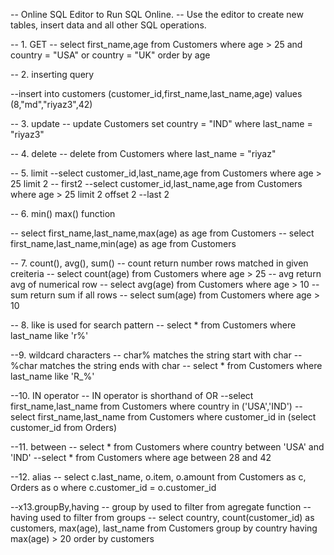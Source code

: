 -- Online SQL Editor to Run SQL Online.
-- Use the editor to create new tables, insert data and all other SQL operations.
  
-- 1. GET 
-- select first_name,age from Customers where age > 25 and country = "USA" or country = "UK" order by age

-- 2. inserting query

 --insert into customers (customer_id,first_name,last_name,age) values (8,"md","riyaz3",42)

-- 3. update
-- update Customers set country = "IND" where last_name = "riyaz3"

-- 4. delete 
-- delete from Customers where last_name = "riyaz"

-- 5. limit
--select customer_id,last_name,age from Customers where age > 25 limit 2 -- first2
--select customer_id,last_name,age from Customers where age > 25 limit 2 offset 2 --last 2

-- 6. min() max() function

-- select first_name,last_name,max(age) as age  from Customers
-- select first_name,last_name,min(age) as age  from Customers

-- 7.  count(), avg(), sum()
-- count return number rows matched in given creiteria
-- select count(age) from Customers where age > 25
-- avg return avg of numerical row
-- select avg(age) from Customers where age > 10
-- sum return sum if all rows
-- select sum(age) from Customers where age > 10

-- 8. like is used for search pattern
-- select * from Customers where last_name like 'r%'

--9. wildcard characters
-- char% matches the string start with char
-- %char matches the string ends with char
-- select * from Customers where last_name like 'R_%'

--10. IN operator
-- IN operator is shorthand of OR
--select first_name,last_name from Customers where country in ('USA','IND')
-- select first_name,last_name from Customers where customer_id in (select customer_id from Orders)

--11. between
-- select * from Customers where country between 'USA' and 'IND'
--select * from Customers where age between 28 and 42

--12. alias
-- select c.last_name, o.item, o.amount from Customers as c, Orders as o where c.customer_id = o.customer_id


--x13.groupBy,having
-- group by used to filter from agregate function
-- having used to filter from groups
-- select country, count(customer_id) as customers, max(age), last_name from Customers group by country having max(age) > 20 order by customers
